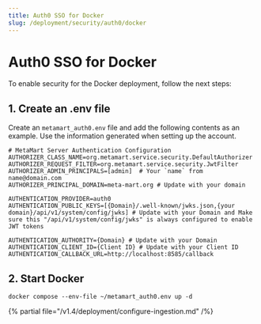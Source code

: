 ```yaml
---
title: Auth0 SSO for Docker
slug: /deployment/security/auth0/docker
---
```


# Auth0 SSO for Docker

To enable security for the Docker deployment, follow the next steps:

## 1. Create an .env file

Create an `metamart_auth0.env` file and add the following contents as an example. Use the information
generated when setting up the account.

```shell
# MetaMart Server Authentication Configuration
AUTHORIZER_CLASS_NAME=org.metamart.service.security.DefaultAuthorizer
AUTHORIZER_REQUEST_FILTER=org.metamart.service.security.JwtFilter
AUTHORIZER_ADMIN_PRINCIPALS=[admin]  # Your `name` from name@domain.com
AUTHORIZER_PRINCIPAL_DOMAIN=meta-mart.org # Update with your domain

AUTHENTICATION_PROVIDER=auth0
AUTHENTICATION_PUBLIC_KEYS=[{Domain}/.well-known/jwks.json,{your domain}/api/v1/system/config/jwks] # Update with your Domain and Make sure this "/api/v1/system/config/jwks" is always configured to enable JWT tokens

AUTHENTICATION_AUTHORITY={Domain} # Update with your Domain
AUTHENTICATION_CLIENT_ID={Client ID} # Update with your Client ID
AUTHENTICATION_CALLBACK_URL=http://localhost:8585/callback
```

## 2. Start Docker

```commandline
docker compose --env-file ~/metamart_auth0.env up -d
```

{% partial file="/v1.4/deployment/configure-ingestion.md" /%}
